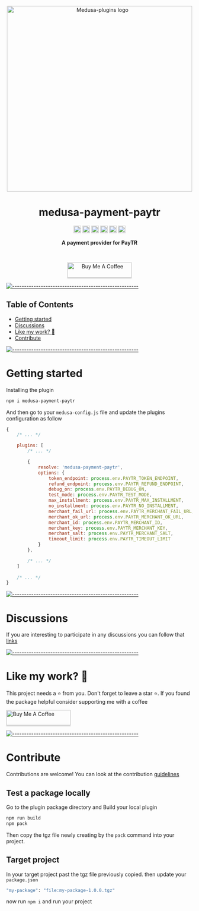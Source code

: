 <p align="center">
  <img src="https://github.com/adrien2p/medusa-plugins/blob/assets/assets/medua-plugins-logo.png?raw=true" alt="Medusa-plugins logo" width="500" height="auto" />
</p>
<h1 align="center">medusa-payment-paytr</h1>

<p align="center">
<a href="https://github.com/adrien2p/awesome-medusajs"><img alt="Awesome medusajs" src="https://awesome.re/badge.svg" height="20"/></a>
<a href="https://discord.gg/xpCwq3Kfn8"><img alt="Discord" src="https://img.shields.io/badge/chat-on%20discord-7289DA.svg" height="20"/></a>
<a href="https://github.com/adrien2p/medusa-plugins/blob/main/LICENSE"><img alt="Licence" src="https://img.shields.io/github/license/adrien2p/medusa-plugins?style=flat" height="20"/></a>
<a href="https://github.com/adrien2p/medusa-plugins/blob/main/CONTRIBUTING.md"><img alt="Contributing" src="https://img.shields.io/badge/PRs-welcome-brightgreen.svg?style=flat" height="20"/></a>
<a href="https://github.com/adrien2p/medusa-plugins/actions/workflows/payment-paytr.yml"><img alt="Test pipeline status" src="https://github.com/adrien2p/medusa-plugins/actions/workflows/payment-paytr.yml/badge.svg" height="20"/></a>
<a href="https://github.com/adrien2p/medusa-plugins/actions/workflows/codeql-analysis.yml"><img alt="CodeQL security analysis status" src="https://github.com/adrien2p/medusa-plugins/actions/workflows/codeql-analysis.yml/badge.svg" height="20"/></a>
	</p>

<p align="center">
  <b>A payment provider for PayTR</b></br>
</p>

<br />

<p align="center">
    <a href="https://www.buymeacoffee.com/adriendeperetti" target="_blank"><img src="https://www.buymeacoffee.com/assets/img/custom_images/orange_img.png" alt="Buy Me A Coffee" style="height: 41px !important;width: 174px !important;box-shadow: 0px 3px 2px 0px rgba(190, 190, 190, 0.5) !important;-webkit-box-shadow: 0px 3px 2px 0px rgba(190, 190, 190, 0.5) !important;" ></a>
</p>

[![-----------------------------------------------------](https://raw.githubusercontent.com/andreasbm/readme/master/assets/lines/cloudy.png)](#table-of-contents)

## Table of Contents

-   [Getting started](#getting-started)
-   [Discussions](#discussions)
-   [Like my work? :heartbeat:](#like-my-work-heartbeat)
-   [Contribute](#contribute)

[![-----------------------------------------------------](https://raw.githubusercontent.com/andreasbm/readme/master/assets/lines/cloudy.png)](#getting-started)

# Getting started

Installing the plugin

```bash
npm i medusa-payment-paytr
```

And then go to your `medusa-config.js` file and update the plugins configuration as follow

```javascript
{
    /* ... */

    plugins: [
        /* ... */

        {
            resolve: 'medusa-payment-paytr',
            options: {
                token_endpoint: process.env.PAYTR_TOKEN_ENDPOINT,
                refund_endpoint: process.env.PAYTR_REFUND_ENDPOINT,
                debug_on: process.env.PAYTR_DEBUG_ON,
                test_mode: process.env.PAYTR_TEST_MODE,
                max_installment: process.env.PAYTR_MAX_INSTALLMENT,
                no_installment: process.env.PAYTR_NO_INSTALLMENT,
                merchant_fail_url: process.env.PAYTR_MERCHANT_FAIL_URL,
                merchant_ok_url: process.env.PAYTR_MERCHANT_OK_URL,
                merchant_id: process.env.PAYTR_MERCHANT_ID,
                merchant_key: process.env.PAYTR_MERCHANT_KEY,
                merchant_salt: process.env.PAYTR_MERCHANT_SALT,
                timeout_limit: process.env.PAYTR_TIMEOUT_LIMIT
            }
        },

        /* ... */
    ]
    
    /* ... */
}
```

[![-----------------------------------------------------](https://raw.githubusercontent.com/andreasbm/readme/master/assets/lines/cloudy.png)](#discussions)

# Discussions

If you are interesting to participate in any discussions you can follow that [links](https://github.com/adrien2p/medusa-plugins/discussions)

[![-----------------------------------------------------](https://raw.githubusercontent.com/andreasbm/readme/master/assets/lines/cloudy.png)](#like-my-work-heartbeat)

# Like my work? :heartbeat:

This project needs a :star: from you. Don't forget to leave a star :star:.
If you found the package helpful consider supporting me with a coffee

<a href="https://www.buymeacoffee.com/adriendeperetti" target="_blank"><img src="https://www.buymeacoffee.com/assets/img/custom_images/orange_img.png" alt="Buy Me A Coffee" style="height: 41px !important;width: 174px !important;box-shadow: 0px 3px 2px 0px rgba(190, 190, 190, 0.5) !important;-webkit-box-shadow: 0px 3px 2px 0px rgba(190, 190, 190, 0.5) !important;" ></a>

[![-----------------------------------------------------](https://raw.githubusercontent.com/andreasbm/readme/master/assets/lines/cloudy.png)](#contribute)

# Contribute

Contributions are welcome! You can look at the contribution [guidelines](./CONTRIBUTING.md)

## Test a package locally

Go to the plugin package directory and Build your local plugin

```bash
npm run build
npm pack
```

Then copy the tgz file newly creating by the `pack` command into your project.

## Target project

In your target project past the tgz file previously copied.
then update your `package.json`

```bash
"my-package": "file:my-package-1.0.0.tgz"
```

now run `npm i` and run your project
